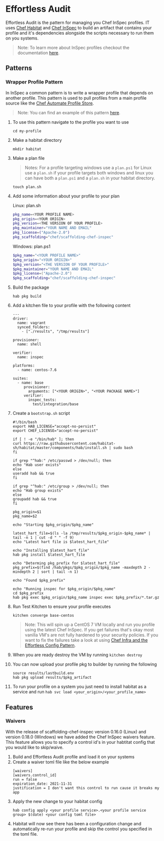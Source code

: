 # Effortless Audit

Effortless Audit is the pattern for managing you Chef InSpec profiles. IT uses [Chef Habitat](https://www.habitat.sh/docs/) and [Chef InSpec](https://www.inspec.io/) to build an artifact that contains your profile and it's dependencies alongside the scripts necessary to run them on you systems.

> Note: To learn more about InSpec profiles checkout the documentation [here](https://www.inspec.io/docs/reference/profiles/).

## Patterns

### Wrapper Profile Pattern

In InSpec a common pattern is to write a wrapper profile that depends on another profile. This pattern is used to pull profiles from a main profile source like the [Chef Automate Profile Store](https://automate.chef.io/docs/profiles/).

> Note: You can find an example of this pattern [here](https://github.com/chef/effortless/tree/master/examples/effortless_audit).

1. To use this pattern navigate to the profile you want to use
   ```
   cd my-profile
   ```
1. Make a habitat directory
   ```
   mkdir habitat
   ```
1. Make a plan file
   
   > Notes: For a profile targeting windows use a `plan.ps1` for Linux use a `plan.sh` if your profile targets both windows and linux you can have both a `plan.ps1` and a `plan.sh` in your habitat directory.
   ```
   touch plan.sh
   ```
1. Add some information about your profile to your plan

   Linux: plan.sh 
   ```sh
   pkg_name=<YOUR PROFILE NAME>
   pkg_origin=<YOUR ORIGIN>
   pkg_version=<THE VERSION OF YOUR PROFILE>
   pkg_maintainer="YOUR NAME AND EMAIL"
   pkg_license=("Apache-2.0")
   pkg_scaffolding="chef/scaffolding-chef-inspec"
   ```
   Windows: plan.ps1
   ```powershell
   $pkg_name="<YOUR PROFILE NAME>"
   $pkg_origin="<YOUR ORIGIN>"
   $pkg_version="<THE VERSION OF YOUR PROFILE>"
   $pkg_maintainer="YOUR NAME AND EMAIL"
   $pkg_license=("Apache-2.0")
   $pkg_scaffolding="chef/scaffolding-chef-inspec"
   ```

1. Build the package
   ```
   hab pkg build
   ```
1. Add a kitchen file to your profile with the following content
   ```
   ---
   driver:
     name: vagrant
     synced_folders:
       - ["./results", "/tmp/results"]

   provisioner:
     name: shell

   verifier:
     name: inspec

   platforms:
     - name: centos-7.6

   suites:
     - name: base
        provisioner:
          arguments: ["<YOUR ORIGIN>", "<YOUR PACKAGE NAME>"]
        verifier:
          inspec_tests:
            test/integration/base
   ```
1. Create a `bootstrap.sh` script
   ```
   #!/bin/bash
   export HAB_LICENSE="accept-no-persist"
   export CHEF_LICENSE="accept-no-persist"

   if [ ! -e "/bin/hab" ]; then
   curl https://raw.githubusercontent.com/habitat-sh/habitat/master/components/hab/install.sh | sudo bash
   fi

   if grep "^hab:" /etc/passwd > /dev/null; then
   echo "Hab user exists"
   else
   useradd hab && true
   fi

   if grep "^hab:" /etc/group > /dev/null; then
   echo "Hab group exists"
   else
   groupadd hab && true
   fi

   pkg_origin=$1
   pkg_name=$2

   echo "Starting $pkg_origin/$pkg_name"

   latest_hart_file=$(ls -la /tmp/results/$pkg_origin-$pkg_name* | tail -n 1 | cut -d " " -f 9)
   echo "Latest hart file is $latest_hart_file"

   echo "Installing $latest_hart_file"
   hab pkg install $latest_hart_file

   echo "Determing pkg_prefix for $latest_hart_file"
   pkg_prefix=$(find /hab/pkgs/$pkg_origin/$pkg_name -maxdepth 2 -mindepth 2 | sort | tail -n 1)

   echo "Found $pkg_prefix"

   echo "Running inspec for $pkg_origin/$pkg_name"
   cd $pkg_prefix
   hab pkg exec $pkg_origin/$pkg_name inspec exec $pkg_prefix/*.tar.gz
   ```
1. Run Test Kitchen to ensure your profile executes
   ```
   kitchen converge base-centos
   ```
   > Note: This will spin up a CentOS 7 VM locally and run you profile using the latest Chef InSpec. If you get failures that's okay most vanilla VM's are not fully hardened to your security policies. If you want to fix the failures take a look at using [Chef Infra and the Effortless Config Pattern](effortless-config.md).
1. When you are ready destroy the VM by running `kitchen destroy`
1. You can now upload your profile pkg to builder by running the following
   ```
   source results/lastbuild.env
   hab pkg upload results/$pkg_artifact
   ```
1. To run your profile on a system you just need to install habitat as a service and run `hab svc load <your_origin>/<your_profile_name>`

## Features

### Waivers

With the release of scaffolding-chef-inspec version 0.16.0 (Linux) and version 0.18.0 (Windows) we have added the Chef InSpec waivers feature. This feature allows you to specify a control id's in your habtitat config that you would like to skip/waive. 

1. Build and Effortless Audit profile and load it on your systems
1. Create a waiver toml file like the below example
   ```
   [waivers]
   [waivers.control_id]
   run = false
   expiration_date: 2021-11-31
   justification = I don't want this control to run cause it breaks my app
   ```
1. Apply the new change to your habitat config
   ```
   hab config apply <your profile service>.<your profile service group> $(date) <your config toml file>
   ```
1. Habitat will now see there has been a configuration change and automatically re-run your profile and skip the control you specified in the toml file.
